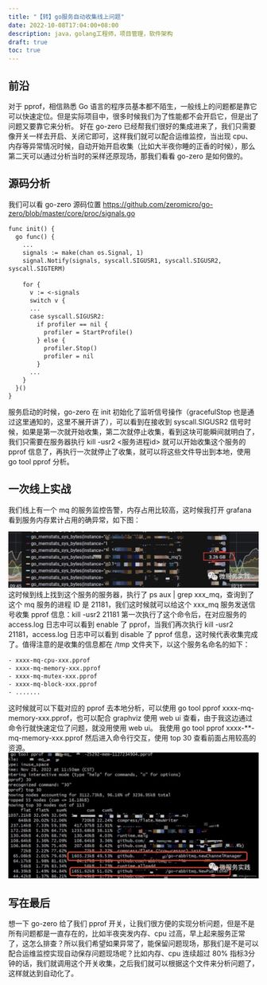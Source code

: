 ```yaml
---
title: "【转】go服务自动收集线上问题"
date: 2022-10-08T17:04:00+08:00
description: java，golang工程师，项目管理，软件架构
draft: true
toc: true
---
```


## 前沿
对于 pprof，相信熟悉 Go 语言的程序员基本都不陌生，一般线上的问题都是靠它可以快速定位。但是实际项目中，很多时候我们为了性能都不会开启它，但是出了问题又要靠它来分析。
好在 go-zero 已经帮我们很好的集成进来了，我们只需要像开关一样去开启、关闭它即可，这样我们就可以配合运维监控，当出现 cpu、内存等异常情况时候，自动开始开启收集（比如大半夜你睡的正香的时候），那么第二天可以通过分析当时的采样还原现场，那我们看看 go-zero 是如何做的。

## 源码分析
我们可以看 go-zero 源码位置 https://github.com/zeromicro/go-zero/blob/master/core/proc/signals.go
```
func init() {
  go func() {
    ...
    signals := make(chan os.Signal, 1)
    signal.Notify(signals, syscall.SIGUSR1, syscall.SIGUSR2, syscall.SIGTERM)

    for {
      v := <-signals
      switch v {
      ...
      case syscall.SIGUSR2:
        if profiler == nil {
          profiler = StartProfile()
        } else {
          profiler.Stop()
          profiler = nil
        }
      ...
    }
  }()
}
```
服务启动的时候，go-zero 在 init 初始化了监听信号操作（gracefulStop 也是通过这里通知的，这里不展开讲了），可以看到在接收到 syscall.SIGUSR2 信号时候，如果是第一次就开始收集，第二次就停止收集，看到这块可能瞬间就明白了，我们只需要在服务器执行 kill -usr2 <服务进程id> 就可以开始收集这个服务的 pprof 信息了，再执行一次就停止了收集，就可以将这些文件导出到本地，使用 go tool pprof 分析。

## 一次线上实战
我们线上有一个 mq 的服务监控告警，内存占用比较高，这时候我打开 grafana 看到服务内存累计占用的确异常，如下图：

![go-pprof线上问题收集](../images/go-pprof线上问题收集.png)
这时候到线上找到这个服务的服务器，执行了 ps aux | grep xxx_mq，查询到了这个 mq 服务的进程 ID 是 21181，我们这时候就可以给这个 xxx_mq 服务发送信号收集 pprof 信息：kill -usr2 21181
第一次执行了这个命令后，在对应服务的 access.log 日志中可以看到 enable 了 pprof，当我们再次执行 kill -usr2 21181，access.log 日志中可以看到 disable 了 pprof 信息，这时候代表收集完成了。值得注意的是收集的信息都在 /tmp 文件夹下，以这个服务名命名的如下：
```
- xxxx-mq-cpu-xxx.pprof
- xxxx-mq-memory-xxx.pprof
- xxxx-mq-mutex-xxx.pprof
- xxxx-mq-block-xxx.pprof
- .......
```
这时候就可以下载对应的 pprof 去本地分析，可以使用 go tool pprof xxxx-mq-memory-xxx.pprof，也可以配合 graphviz 使用 web ui 查看，由于我这边通过命令行就快速定位了问题，就没用使用 web ui。
我使用 go tool pprof xxxx-**-mq-memory-xxx.pprof 然后进入命令行交互，使用 top 30 查看前面占用较高的资源。
![go-pprof线上问题收集](../images/go-pprof线上问题收集2.png)

## 写在最后
想一下 go-zero 给了我们 pprof 开关，让我们很方便的实现分析问题，但是不是所有问题都是一直存在的，比如半夜突发内存、cpu 过高，早上起来服务正常了，这怎么排查？所以我们希望如果异常了，能保留问题现场，那我们是不是可以配合运维监控实现自动保存问题现场呢？比如内存、cpu 连续超过 80% 指标3分钟的话，我们就调用这个开关收集，之后我们就可以根据这个文件来分析问题了，这样就达到自动化了。